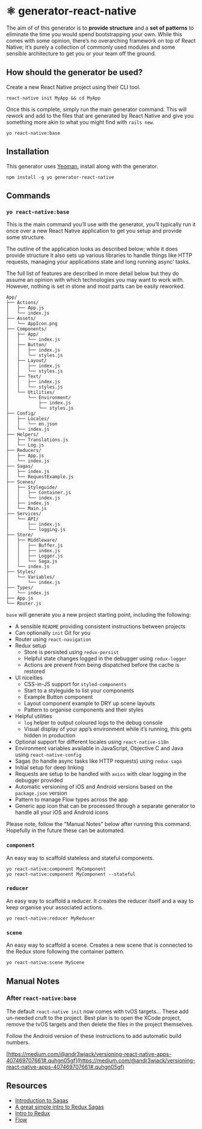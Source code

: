 # ⚛️ generator-react-native

The aim of of this generator is to **provide structure** and a **set of patterns**
to eliminate the time you would spend bootstrapping your own. While this comes
with some opinion, there’s no overarching framework on top of React Native; it’s
purely a collection of commonly used modules and some sensible architecture to
get you or your team off the ground.

## How should the generator be used?

Create a new React Native project using their CLI tool.

```
react-native init MyApp && cd MyApp
```

Once this is complete, simply run the main generator command. This will rework
and add to the files that are generated by React Native and give you something
more akin to what you might find with `rails new`.

```
yo react-native:base
```

## Installation

This generator uses [Yeoman](http://yeoman.io/), install along with the
generator.

```
npm install -g yo generator-react-native
```

## Commands

### `yo react-native:base`

This is the main command you’ll use with the generator, you’ll typically run it
once over a new React Native application to get you setup and provide some
structure.

The outline of the application looks as described below; while it does provide
structure it also sets up various libraries to handle things like HTTP requests,
managing your applications state and long running async’ tasks.

The full list of features are described in more detail below but they do assume
an opinion with which technologies you may want to work with. However, nothing
is set in stone and most parts can be easily reworked.

```
App/
├── Actions/
│   ├── App.js
│   └── index.js
├── Assets/
│   └── AppIcon.png
├── Components/
│   ├── App/
│   │   └── index.js
│   ├── Button/
│   │   ├── index.js
│   │   └── styles.js
│   ├── Layout/
│   │   ├── index.js
│   │   └── styles.js
│   ├── Text/
│   │   ├── index.js
│   │   └── styles.js
│   └── Utilities/
│       └── Environment/
│           ├── index.js
│           └── styles.js
├── Config/
│   ├── Locales/
│   │   └── en.json
│   └── index.js
├── Helpers/
│   ├── Translations.js
│   └── Log.js
├── Reducers/
│   ├── App.js
│   └── index.js
├── Sagas/
│   ├── index.js
│   └── RequestExample.js
├── Scenes/
│   ├── Styleguide/
│   │   ├── Container.js
│   │   └── index.js
│   ├── index.js
│   └── Main.js
├── Services/
│   └── API/
│       ├── index.js
│       └── logging.js
├── Store/
│   ├── Middleware/
│   │   ├── Buffer.js
│   │   ├── index.js
│   │   ├── Logger.js
│   │   └── Saga.js
│   └── index.js
├── Styles/
│   └── Variables/
│       └── index.js
├── Types/
│   └── index.js
├── App.js
└── Router.js
```

`base` will generate you a new project starting point, including the following:
* A sensible `README` providing consistent instructions between projects
* Can optionally `init` Git for you
* Router using `react-navigation`
* Redux setup
  * Store is persisted using `redux-persist`
  * Helpful state changes logged in the debugger using `redux-logger`
  * Actions are prevent from being dispatched before the cache is restored
* UI niceities
  * CSS-in-JS support for `styled-components`
  * Start to a styleguide to list your components
  * Example Button component
  * Layout component example to DRY up scene layouts
  * Pattern to organise components and their styles
* Helpful utilities
  * `log` helper to output coloured logs to the debug console
  * Visual display of your app’s environment while it’s running, this gets hidden
  in production
* Optional support for different locales using `react-native-i18n`
* Environment variables available in JavaScript, Objective C and Java using
`react-native-config`
* Sagas (to handle async tasks like HTTP requests) using `redux-saga`
* Initial setup for deep linking
* Requests are setup to be handled with `axios` with clear logging in the
debugger provided
* Automatic versioning of iOS and Android versions based on the `package.json`
version
* Pattern to manage Flow types across the app
* Generic app icon that can be processed through a separate generator to handle
all your iOS and Android icons

Please note, follow the "Manual Notes" below after running this command. Hopefully in the future these can be automated.

### `component`

An easy way to scaffold stateless and stateful components.

```
yo react-native:component MyComponent
yo react-native:component MyComponent --stateful
```

### `reducer`

An easy way to scaffold a reducer. It creates the reducer itself and a way to keep organise your associated actions.

```
yo react-native:reducer MyReducer
```

### `scene`

An easy way to scaffold a scene. Creates a new scene that is connected to the
Redux store following the container pattern.

```
yo react-native:scene MyScene
```

## Manual Notes

### After `react-native:base`

The default `react-native init` now comes with tvOS targets... These add un-needed cruft to the project. Best plan is to open the XCode project, remove the tvOS targets and then delete the files in the project themselves.

Follow the Android version of these instructions to add automatic build numbers.

[https://medium.com/@andr3wjack/versioning-react-native-apps-407469707661#.quhgn05gf](https://medium.com/@andr3wjack/versioning-react-native-apps-407469707661#.quhgn05gf)

## Resources

* [Introduction to Sagas](https://redux-saga.github.io/redux-saga/docs/introduction/BeginnerTutorial.html)
* [A great simple intro to Redux Sagas](https://www.youtube.com/watch?v=msx0Qiu8NxQ&list=PLw7fHewFA6OTyUnLiZ1HQvYdzjp9ARMQw)
* [Intro to Redux](http://redux.js.org/docs/basics/Reducers.html)
* [Flow](https://flowtype.org/)
